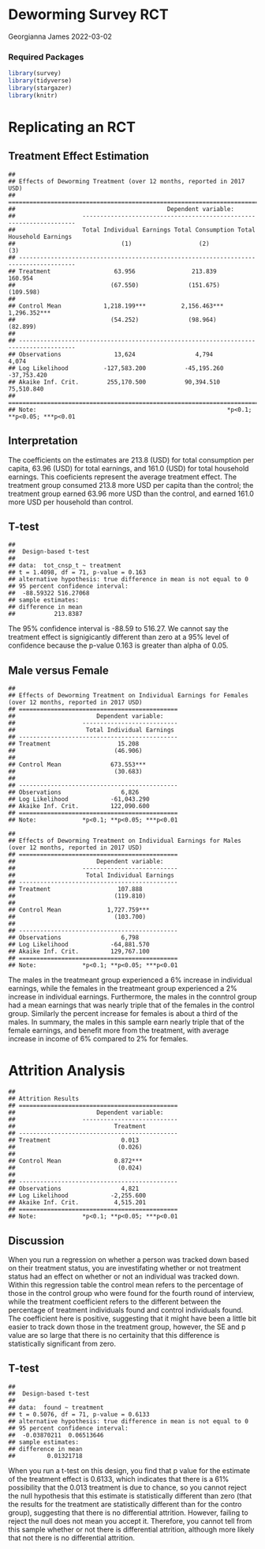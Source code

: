 Deworming Survey RCT
================
Georgianna James
2022-03-02

### Required Packages

``` r
library(survey)
library(tidyverse)
library(stargazer)
library(knitr)
```

# Replicating an RCT

## Treatment Effect Estimation

    ## 
    ## Effects of Deworming Treatment (over 12 months, reported in 2017 USD)
    ## ======================================================================================
    ##                                           Dependent variable:                         
    ##                   --------------------------------------------------------------------
    ##                   Total Individual Earnings Total Consumption Total Household Earnings
    ##                              (1)                   (2)                  (3)           
    ## --------------------------------------------------------------------------------------
    ## Treatment                  63.956                213.839              160.954         
    ##                           (67.550)              (151.675)            (109.598)        
    ##                                                                                       
    ## Control Mean            1,218.199***          2,156.463***          1,296.352***      
    ##                           (54.252)              (98.964)              (82.899)        
    ##                                                                                       
    ## --------------------------------------------------------------------------------------
    ## Observations               13,624                 4,794                4,074          
    ## Log Likelihood          -127,583.200           -45,195.260          -37,753.420       
    ## Akaike Inf. Crit.        255,170.500           90,394.510            75,510.840       
    ## ======================================================================================
    ## Note:                                                      *p<0.1; **p<0.05; ***p<0.01

## Interpretation

The coefficients on the estimates are 213.8 (USD) for total consumption
per capita, 63.96 (USD) for total earnings, and 161.0 (USD) for total
household earnings. This coeficients represent the average treatment
effect. The treatment group consumed 213.8 more USD per capita than the
control; the treatment group earned 63.96 more USD than the control, and
earned 161.0 more USD per household than control.

## T-test

    ## 
    ##  Design-based t-test
    ## 
    ## data:  tot_cnsp_t ~ treatment
    ## t = 1.4098, df = 71, p-value = 0.163
    ## alternative hypothesis: true difference in mean is not equal to 0
    ## 95 percent confidence interval:
    ##  -88.59322 516.27068
    ## sample estimates:
    ## difference in mean 
    ##           213.8387

The 95% confidence interval is -88.59 to 516.27. We cannot say the
treatment effect is signigicantly different than zero at a 95% level of
confidence because the p-value 0.163 is greater than alpha of 0.05.

## Male versus Female

    ## 
    ## Effects of Deworming Treatment on Individual Earnings for Females (over 12 months, reported in 2017 USD)
    ## =============================================
    ##                       Dependent variable:    
    ##                   ---------------------------
    ##                    Total Individual Earnings 
    ## ---------------------------------------------
    ## Treatment                   15.208           
    ##                            (46.906)          
    ##                                              
    ## Control Mean              673.553***         
    ##                            (30.683)          
    ##                                              
    ## ---------------------------------------------
    ## Observations                 6,826           
    ## Log Likelihood            -61,043.290        
    ## Akaike Inf. Crit.         122,090.600        
    ## =============================================
    ## Note:             *p<0.1; **p<0.05; ***p<0.01

    ## 
    ## Effects of Deworming Treatment on Individual Earnings for Males (over 12 months, reported in 2017 USD)
    ## =============================================
    ##                       Dependent variable:    
    ##                   ---------------------------
    ##                    Total Individual Earnings 
    ## ---------------------------------------------
    ## Treatment                   107.888          
    ##                            (119.810)         
    ##                                              
    ## Control Mean             1,727.759***        
    ##                            (103.700)         
    ##                                              
    ## ---------------------------------------------
    ## Observations                 6,798           
    ## Log Likelihood            -64,881.570        
    ## Akaike Inf. Crit.         129,767.100        
    ## =============================================
    ## Note:             *p<0.1; **p<0.05; ***p<0.01

The males in the treatmeant group experienced a 6% increase in
individual earnings, while the females in the treatmeant group
experienced a 2% increase in individual earnings. Furthermore, the males
in the conntrol group had a mean earnings that was nearly triple that of
the females in the control group. Similarly the percent increase for
females is about a third of the males. In summary, the males in this
sample earn nearly triple that of the female earnings, and benefit more
from the treatment, with average increase in income of 6% compared to 2%
for females.

# Attrition Analysis

    ## 
    ## Attrition Results
    ## =============================================
    ##                       Dependent variable:    
    ##                   ---------------------------
    ##                            Treatment         
    ## ---------------------------------------------
    ## Treatment                    0.013           
    ##                             (0.026)          
    ##                                              
    ## Control Mean               0.872***          
    ##                             (0.024)          
    ##                                              
    ## ---------------------------------------------
    ## Observations                 4,821           
    ## Log Likelihood            -2,255.600         
    ## Akaike Inf. Crit.          4,515.201         
    ## =============================================
    ## Note:             *p<0.1; **p<0.05; ***p<0.01

## Discussion

When you run a regression on whether a person was tracked down based on
their treatment status, you are investifating whether or not treatment
status had an effect on whether or not an individual was tracked down.
Within this regression table the control mean refers to the percentage
of those in the control group who were found for the fourth round of
interview, while the treatment coefficient refers to the different
between the percentage of treatment individuals found and control
individuals found. The coefficient here is positive, suggesting that it
might have been a little bit easier to track down those in the treatment
group, however, the SE and p value are so large that there is no
certainity that this difference is statistically significant from zero.

## T-test

    ## 
    ##  Design-based t-test
    ## 
    ## data:  found ~ treatment
    ## t = 0.5076, df = 71, p-value = 0.6133
    ## alternative hypothesis: true difference in mean is not equal to 0
    ## 95 percent confidence interval:
    ##  -0.03870211  0.06513646
    ## sample estimates:
    ## difference in mean 
    ##         0.01321718

When you run a t-test on this design, you find that p value for the
estimate of the treatment effect is 0.6133, which indicates that there
is a 61% possibility that the 0.013 treatment is due to chance, so you
cannot reject the null hypothesis that this estimate is statistically
different than zero (that the results for the treatment are
statistically different than for the contro group), suggesting that
there is no differential attrition. However, failing to reject the null
does not mean you accept it. Therefore, you cannot tell from this sample
whether or not there is differential attrition, although more likely
that not there is no differential attrition.
